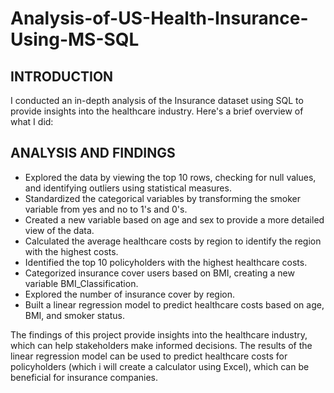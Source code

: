 # Analysis-of-US-Health-Insurance-Using-MS-SQL
## INTRODUCTION
I conducted an in-depth analysis of the Insurance dataset using SQL to provide insights into the healthcare industry. Here's a brief overview of what I did:

## ANALYSIS AND FINDINGS
- Explored the data by viewing the top 10 rows, checking for null values, and identifying outliers using statistical measures.
- Standardized the categorical variables by transforming the smoker variable from yes and no to 1's and 0's.
- Created a new variable based on age and sex to provide a more detailed view of the data.
- Calculated the average healthcare costs by region to identify the region with the highest costs.
- Identified the top 10 policyholders with the highest healthcare costs.
- Categorized insurance cover users based on BMI, creating a new variable BMI_Classification.
- Explored the number of insurance cover by region.
- Built a linear regression model to predict healthcare costs based on age, BMI, and smoker status.

The findings of this project provide insights into the healthcare industry, which can help stakeholders make informed decisions. The results of the linear regression model can be used to predict healthcare costs for policyholders (which i will create a calculator using Excel), which can be beneficial for insurance companies.
